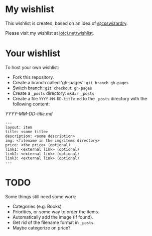 # My wishlist

This wishlist is created, based on an idea of [@csswizardry](http://csswizardry.com).

Please visit my wishlist at [iotcl.net/wishlist](http://iotcl.net/wishlist/).

# Your wishlist
To host your own wishlist:

- Fork this repository.
- Create a branch called 'gh-pages': `git branch gh-pages`
- Switch branch: `git checkout gh-pages`
- Create a `_posts` directory: `mkdir _posts`
- Create a file `YYYY-MM-DD-title.md` to the `_posts` directory with the following content:
 
*YYYY-MM-DD-title.md*

    --- 
    layout: item
    title: <some title>
    description: <some description>
    img: <filename in the img/items directory>
    price: <the price> (optional)
    link1: <external link> (optional)
    link2: <external link> (optional)
    link3: <external link> (optional)
    ---

# TODO
Some things still need some work:

- Categories (e.g. Books)
- Priorities, or some way to order the items.
- Automatically add the image (if found).
- Get rid of the filename format in `_posts`.
- Maybe categorize on price?
